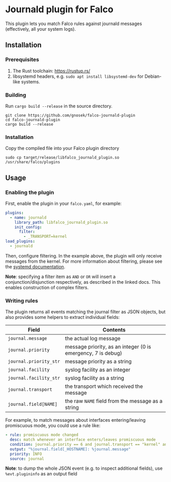 # Journald plugin for Falco

This plugin lets you match Falco rules against journald messages (effectively, all your system logs).

## Installation

### Prerequisites

1. The Rust toolchain: https://rustup.rs/
2. libsystemd headers, e.g. `sudo apt install libsystemd-dev` for Debian-like systems.

### Building

Run `cargo build --release` in the source directory.

```
git clone https://github.com/gnosek/falco-journald-plugin
cd falco-journald-plugin
cargo build --release
```

### Installation

Copy the compiled file into your Falco plugin directory

```
sudo cp target/release/libfalco_journald_plugin.so /usr/share/falco/plugins
```

## Usage

### Enabling the plugin

First, enable the plugin in your `falco.yaml`, for example:

```yaml
plugins:
  - name: journald
    library_path: libfalco_journald_plugin.so
    init_config:
      filter:
        - _TRANSPORT=kernel
load_plugins:
  - journald
```

Then, configure filtering. In the example above, the plugin will only receive messages from the kernel.
For more information about filtering, please see
the [systemd documentation](https://www.freedesktop.org/software/systemd/man/latest/sd_journal_add_match.html).

**Note**: specifying a filter item as `AND` or `OR` will insert a conjunction/disjunction respectively,
as described in the linked docs. This enables construction of complex filters.

### Writing rules

The plugin returns all events matching the journal filter as JSON objects, but also provides some helpers to extract
individual fields:

| Field                  | Contents                                                     |
|------------------------|--------------------------------------------------------------|
| `journal.message`      | the actual log message                                       |
| `journal.priority`     | message priority, as an integer (0 is emergency, 7 is debug) |
| `journal.priority_str` | message priority as a string                                 |
| `journal.facility`     | syslog facility as an integer                                |
| `journal.facility_str` | syslog facility as a string                                  |
| `journal.transport`    | the transport which received the message                     |
| `journal.field[NAME]`  | the raw `NAME` field from the message as a string            |

For example, to match messages about interfaces entering/leaving promiscuous mode, you could use a rule like:

```yaml
- rule: promiscuous mode changed
  desc: match whenever an interface enters/leaves promiscuous mode
  condition: journal.priority == 6 and journal.transport == "kernel" and journal.message contains "promiscuous"
  output: "%journal.field[_HOSTNAME]: %journal.message"
  priority: INFO
  source: journal
```

**Note**: to dump the whole JSON event (e.g. to inspect additional fields), use `%evt.plugininfo` as an output field